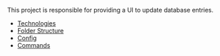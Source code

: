 This project is responsible for providing a UI to update database entries.

- [Technologies](./technologies)
- [Folder Structure](./folder-structure)
- [Config](./config)
- [Commands](./commands)

